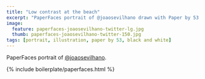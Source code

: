 ```yaml
---
title: "Low contrast at the beach"
excerpt: "PaperFaces portrait of @joaosevilhano drawn with Paper by 53 on an iPad."
image: 
  feature: paperfaces-joaosevilhano-twitter-lg.jpg
  thumb: paperfaces-joaosevilhano-twitter-150.jpg
tags: [portrait, illustration, paper by 53, black and white]
---
```


PaperFaces portrait of [@joaosevilhano](http://twitter.com/joaosevilhano).

{% include boilerplate/paperfaces.html %}